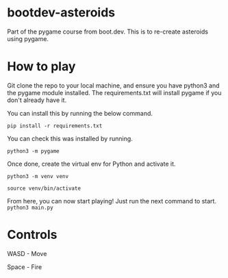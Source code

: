 # bootdev-asteroids
Part of the pygame course from boot.dev. This is to re-create asteroids using pygame.

# How to play
Git clone the repo to your local machine, and ensure you have python3 and the pygame module installed. The requirements.txt will install pygame if you don't already have it.

You can install this by running the below command.

`pip install -r requirements.txt`

You can check this was installed by running.

`python3 -m pygame`

Once done, create the virtual env for Python and activate it.

`python3 -m venv venv`

`source venv/bin/activate`

From here, you can now start playing! Just run the next command to start.
`python3 main.py`

# Controls

WASD - Move

Space - Fire
